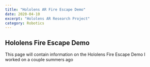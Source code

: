 ```yaml
---
title: "Hololens AR Fire Escape Demo"
date: 2020-04-10
excerpt: "Hololens AR Research Project"
category: Robotics
---
```


## Hololens Fire Escape Demo

This page will contain information on the Hololens Fire Escape Demo I worked on a couple summers ago